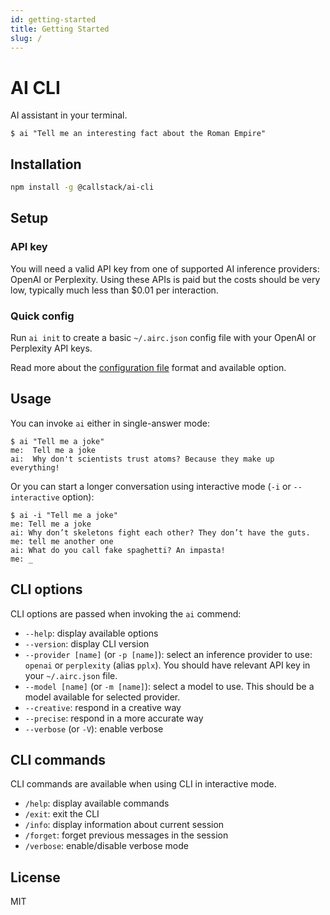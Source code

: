 ```yaml
---
id: getting-started
title: Getting Started
slug: /
---
```


# AI CLI

AI assistant in your terminal.

```
$ ai "Tell me an interesting fact about the Roman Empire"
```

## Installation

```sh
npm install -g @callstack/ai-cli
```

## Setup

### API key

You will need a valid API key from one of supported AI inference providers: OpenAI or Perplexity. Using these APIs is paid but the costs should be very low, typically much less than $0.01 per interaction.

### Quick config

Run `ai init` to create a basic `~/.airc.json` config file with your OpenAI or Perplexity API keys.

Read more about the [configuration file](config-file) format and available option.

## Usage

You can invoke `ai` either in single-answer mode:

```
$ ai "Tell me a joke"
me:  Tell me a joke
ai:  Why don't scientists trust atoms? Because they make up everything!
```

Or you can start a longer conversation using interactive mode (`-i` or `--interactive` option):

```
$ ai -i "Tell me a joke"
me: Tell me a joke
ai: Why don’t skeletons fight each other? They don’t have the guts.
me: tell me another one
ai: What do you call fake spaghetti? An impasta!
me: _
```

## CLI options

CLI options are passed when invoking the `ai` commend:

- `--help`: display available options
- `--version`: display CLI version
- `--provider [name]` (or `-p [name]`): select an inference provider to use: `openai` or `perplexity` (alias `pplx`). You should have relevant API key in your `~/.airc.json` file.
- `--model [name]` (or `-m [name]`): select a model to use. This should be a model available for selected provider.
- `--creative`: respond in a creative way
- `--precise`: respond in a more accurate way
- `--verbose` (or `-V`): enable verbose

## CLI commands

CLI commands are available when using CLI in interactive mode.

- `/help`: display available commands
- `/exit`: exit the CLI
- `/info`: display information about current session
- `/forget`: forget previous messages in the session
- `/verbose`: enable/disable verbose mode

## License

MIT

